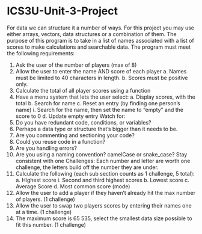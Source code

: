 # ICS3U-Unit-3-Project

For data we can structure it a number of ways. For this project you may use either arrays, vectors, data structures or a combination of them. The purpose of this program is to take in a list of names associated with a list of scores to make calculations and searchable data. The program must meet the following requirements:
1.	Ask the user of the number of players (max of 8)
2.	Allow the user to enter the name AND score of each player
a.	Names must be limited to 40 characters in length.
b.	Scores must be positive only.
3.	Calculate the total of all player scores using a function
4.	Have a menu system that lets the user select:
a.	Display scores, with the total
b.	Search for name
c.	Reset an entry (by finding one person’s name) 
i.	Search for the name, then set the name to “empty” and the score to 0
d.	Update empty entry
Watch for:
1.	Do you have redundant code, conditions, or variables? 
2.	Perhaps a data type or structure that’s bigger than it needs to be.
3.	Are you commenting and sectioning your code?
4.	Could you reuse code in a function?
5.	Are you handling errors?
6.	Are you using a naming convention? camelCase or snake_case? Stay consistent with one
Challenges:
Each number and letter are worth one challenge, the letters build off the number they are under.
1.	Calculate the following (each sub section counts as 1 challenge, 5 total):
a.	Highest score
i.	Second and third highest scores
b.	Lowest score
c.	Average Score
d.	Most common score (mode)
2.	Allow the user to add a player if they haven’t already hit the max number of players. (1 challenge)
3.	Allow the user to swap two players scores by entering their names one at a time. (1 challenge)
4.	The maximum score is 65 535, select the smallest data size possible to fit this number. (1 challenge)
